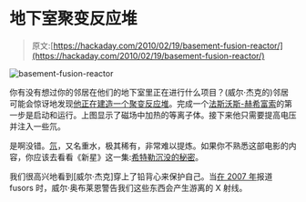 # 地下室聚变反应堆

> 原文:[https://hackaday.com/2010/02/19/basement-fusion-reactor/](https://hackaday.com/2010/02/19/basement-fusion-reactor/)

![](../Images/59f244224740fdca39075326c5602606.png "basement-fusion-reactor")

你有没有想过你的邻居在他们的地下室里正在进行什么项目？(威尔·杰克的)邻居可能会惊讶地发现[他正在建造一个聚变反应堆](http://tidbit77.blogspot.com/2010/02/fusion-reactors-first-light.html)。完成一个[法斯沃斯-赫希富索](http://en.wikipedia.org/wiki/Fusor)的第一步是启动和运行。上图显示了磁场中加热的等离子体。接下来他只需要提高电压并注入一些氘。

是啊没错。[氘](http://en.wikipedia.org/wiki/Deuterium)，又名重水，极其稀有，非常难以提炼。如果你不熟悉这部电影的内容，你应该去看看《新星》这一集:[希特勒沉没的秘密](http://www.pbs.org/wgbh/nova/hydro/)。

我们很高兴地看到[威尔·杰克]穿上了铅背心来保护自己。当[在 2007 年](http://hackaday.com/2007/03/18/make-your-own-fusion-reactor/)报道 fusors 时，威尔·奥布莱恩警告我们这些东西会产生游离的 X 射线。